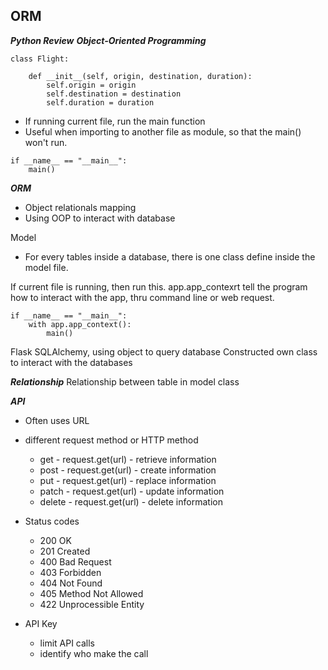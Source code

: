 ## ORM 


***Python Review***
***Object-Oriented Programming***

~~~
class Flight:
	
	def __init__(self, origin, destination, duration):
		self.origin = origin
		self.destination = destination
		self.duration = duration

~~~


- If running current file, run the main function
- Useful when importing to another file as module, so that the main() won't run.
~~~
if __name__ == "__main__":
	main()
~~~


***ORM***
- Object relationals mapping
- Using OOP to interact with database


Model 
- For every tables inside a database, there is one class define inside the model file.


If current file is running, then run this. app.app_contexrt tell the program how to interact with the app, thru command line or web request. 
~~~
if __name__ == "__main__":
	with app.app_context():
		main()

~~~


Flask SQLAlchemy, using object to query database
Constructed own class to interact with the databases


***Relationship***
Relationship between table in model class




***API***

- Often uses URL 


- different request method or HTTP method
	- get - request.get(url) - retrieve information 
	- post - request.get(url) - create information 
	- put - request.get(url) - replace information
	- patch - request.get(url) - update information
	- delete - request.get(url) - delete information


- Status codes
	- 200 OK 
	- 201 Created
	- 400 Bad Request
	- 403 Forbidden
	- 404 Not Found 
	- 405 Method Not Allowed
	- 422 Unprocessible Entity 

- API Key
	- limit API calls
	- identify who make the call 
	


 

















